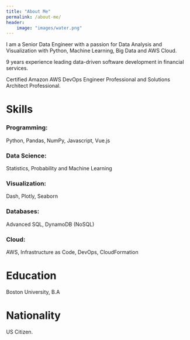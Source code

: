 ```yaml
---
title: "About Me"
permalink: /about-me/
header:
    image: "images/water.png"
---
```



I am a Senior Data Engineer with a passion for Data Analysis and Visualization with Python, Machine Learning, Big Data and AWS Cloud.

9 years experience leading data-driven software development in financial services. 

Certified Amazon AWS DevOps Engineer Professional and Solutions Architect Professional.

# Skills

### Programming: 
Python, Pandas, NumPy, Javascript, Vue.js
### Data Science:
 Statistics, Probability and Machine Learning
### Visualization: 
Dash, Plotly, Seaborn
### Databases: 
Advanced SQL, DynamoDB (NoSQL)
### Cloud: 
AWS, Infrastructure as Code, DevOps, CloudFormation

# Education
Boston University, B.A

# Nationality
US Citizen.
